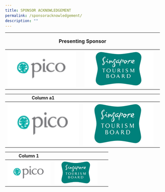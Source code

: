 ```yaml
---
title: SPONSOR ACKNOWLEDGEMENT
permalink: /sponsoracknowledgement/
description: ""
---
```

<table>
	<style>width:100%; height:100%</style>
<tbody><tr></tr></tbody><thead><tr><th colspan="4"><p style="font-size: 16px; line-height: 15px"> Presenting Sponsor</p></th>
	</tr></thead>
	<tbody>
		<tr>
			<td colspan="1"><img style="width:230px;height:120px;" src="/images/Testing%20Sizes/pico%20250%20x%20140.png">
			</td><td><style>width:20px; height 20px</style></td><td colspan="0.5"><img style="width:230px;height:120px;" src="/images/Testing%20Sizes/stb%20250%20x%20140%201.png"></td><td><style>width:20px; height 20px</style></td>
		</tr>
	</tbody>
</table>
				

| Column a1| | |
| -------- | -------- | -------- | 
| <img style="width:250px;height:140px;" src="/images/Testing%20Sizes/pico%20250%20x%20140.png"> |  <img style="width:250px;height:140px;" src="/images/Testing%20Sizes/stb%20250%20x%20140%201.png">  |      | 


| Column 1 | | | |
| -------- | -------- | -------- | ---- |
| <img style="width:140px;height:78px;" src="/images/Testing%20Sizes/pico%20250%20x%20140.png"> |  <img style="width:140px;height:78px;" src="/images/Testing%20Sizes/stb%20250%20x%20140%201.png">  |      | |